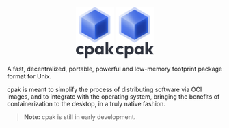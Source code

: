 <div align="center">
  <img src="cpak-logo.svg#gh-light-mode-only" height="120">
  <img src="cpak-logo.svg#gh-dark-mode-only" height="120">
</div>

A fast, decentralized, portable,  powerful and low-memory footprint package 
format for Unix.

cpak is meant to simplify the process of distributing software via OCI images,
and to integrate with the operating system, bringing the benefits of
containerization to the desktop, in a truly native fashion.

> **Note:** cpak is still in early development.
